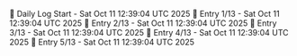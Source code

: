 📅 Daily Log Start - Sat Oct 11 12:39:04 UTC 2025
📌 Entry 1/13 - Sat Oct 11 12:39:04 UTC 2025
📌 Entry 2/13 - Sat Oct 11 12:39:04 UTC 2025
📌 Entry 3/13 - Sat Oct 11 12:39:04 UTC 2025
📌 Entry 4/13 - Sat Oct 11 12:39:04 UTC 2025
📌 Entry 5/13 - Sat Oct 11 12:39:04 UTC 2025
